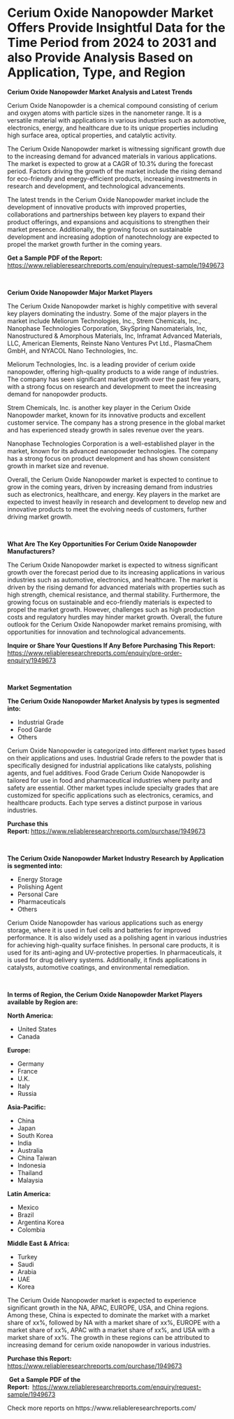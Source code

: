 <p><h1>Cerium Oxide Nanopowder Market Offers Provide Insightful Data for the Time Period from 2024 to 2031 and also Provide Analysis Based on Application, Type, and Region</h1></p><p><strong>Cerium Oxide Nanopowder Market Analysis and Latest Trends</strong></p>
<p><p>Cerium Oxide Nanopowder is a chemical compound consisting of cerium and oxygen atoms with particle sizes in the nanometer range. It is a versatile material with applications in various industries such as automotive, electronics, energy, and healthcare due to its unique properties including high surface area, optical properties, and catalytic activity.</p><p>The Cerium Oxide Nanopowder market is witnessing significant growth due to the increasing demand for advanced materials in various applications. The market is expected to grow at a CAGR of 10.3% during the forecast period. Factors driving the growth of the market include the rising demand for eco-friendly and energy-efficient products, increasing investments in research and development, and technological advancements.</p><p>The latest trends in the Cerium Oxide Nanopowder market include the development of innovative products with improved properties, collaborations and partnerships between key players to expand their product offerings, and expansions and acquisitions to strengthen their market presence. Additionally, the growing focus on sustainable development and increasing adoption of nanotechnology are expected to propel the market growth further in the coming years.</p></p>
<p><strong>Get a Sample PDF of the Report:&nbsp;</strong> <a href="https://www.reliableresearchreports.com/enquiry/request-sample/1949673">https://www.reliableresearchreports.com/enquiry/request-sample/1949673</a></p>
<p>&nbsp;</p>
<p><strong>Cerium Oxide Nanopowder Major Market Players</strong></p>
<p><p>The Cerium Oxide Nanopowder market is highly competitive with several key players dominating the industry. Some of the major players in the market include Meliorum Technologies, Inc., Strem Chemicals, Inc., Nanophase Technologies Corporation, SkySpring Nanomaterials, Inc, Nanostructured & Amorphous Materials, Inc, Inframat Advanced Materials, LLC, American Elements, Reinste Nano Ventures Pvt Ltd., PlasmaChem GmbH, and NYACOL Nano Technologies, Inc.</p><p>Meliorum Technologies, Inc. is a leading provider of cerium oxide nanopowder, offering high-quality products to a wide range of industries. The company has seen significant market growth over the past few years, with a strong focus on research and development to meet the increasing demand for nanopowder products.</p><p>Strem Chemicals, Inc. is another key player in the Cerium Oxide Nanopowder market, known for its innovative products and excellent customer service. The company has a strong presence in the global market and has experienced steady growth in sales revenue over the years.</p><p>Nanophase Technologies Corporation is a well-established player in the market, known for its advanced nanopowder technologies. The company has a strong focus on product development and has shown consistent growth in market size and revenue.</p><p>Overall, the Cerium Oxide Nanopowder market is expected to continue to grow in the coming years, driven by increasing demand from industries such as electronics, healthcare, and energy. Key players in the market are expected to invest heavily in research and development to develop new and innovative products to meet the evolving needs of customers, further driving market growth.</p></p>
<p>&nbsp;</p>
<p><strong>What Are The Key Opportunities For Cerium Oxide Nanopowder Manufacturers?</strong></p>
<p><p>The Cerium Oxide Nanopowder market is expected to witness significant growth over the forecast period due to its increasing applications in various industries such as automotive, electronics, and healthcare. The market is driven by the rising demand for advanced materials with properties such as high strength, chemical resistance, and thermal stability. Furthermore, the growing focus on sustainable and eco-friendly materials is expected to propel the market growth. However, challenges such as high production costs and regulatory hurdles may hinder market growth. Overall, the future outlook for the Cerium Oxide Nanopowder market remains promising, with opportunities for innovation and technological advancements.</p></p>
<p><strong>Inquire or Share Your Questions If Any Before Purchasing This Report:</strong> <a href="https://www.reliableresearchreports.com/enquiry/pre-order-enquiry/1949673">https://www.reliableresearchreports.com/enquiry/pre-order-enquiry/1949673</a></p>
<p>&nbsp;</p>
<p><strong>Market Segmentation</strong></p>
<p><strong>The Cerium Oxide Nanopowder Market Analysis by types is segmented into:</strong></p>
<p><ul><li>Industrial Grade</li><li>Food Garde</li><li>Others</li></ul></p>
<p><p>Cerium Oxide Nanopowder is categorized into different market types based on their applications and uses. Industrial Grade refers to the powder that is specifically designed for industrial applications like catalysts, polishing agents, and fuel additives. Food Grade Cerium Oxide Nanopowder is tailored for use in food and pharmaceutical industries where purity and safety are essential. Other market types include specialty grades that are customized for specific applications such as electronics, ceramics, and healthcare products. Each type serves a distinct purpose in various industries.</p></p>
<p><strong>Purchase this Report:&nbsp;</strong><a href="https://www.reliableresearchreports.com/purchase/1949673">https://www.reliableresearchreports.com/purchase/1949673</a></p>
<p>&nbsp;</p>
<p><strong>The Cerium Oxide Nanopowder Market Industry Research by Application is segmented into:</strong></p>
<p><ul><li>Energy Storage</li><li>Polishing Agent</li><li>Personal Care</li><li>Pharmaceuticals</li><li>Others</li></ul></p>
<p><p>Cerium Oxide Nanopowder has various applications such as energy storage, where it is used in fuel cells and batteries for improved performance. It is also widely used as a polishing agent in various industries for achieving high-quality surface finishes. In personal care products, it is used for its anti-aging and UV-protective properties. In pharmaceuticals, it is used for drug delivery systems. Additionally, it finds applications in catalysts, automotive coatings, and environmental remediation.</p></p>
<p>&nbsp;</p>
<p><strong>In terms of Region, the Cerium Oxide Nanopowder Market Players available by Region are:</strong></p>
<p>
    <p> <strong> North America: </strong>
        <ul>
            <li>United States</li>
            <li>Canada</li>
        </ul>
        </p> 
    <p> <strong> Europe: </strong>
        <ul>
            <li>Germany</li>
            <li>France</li>
            <li>U.K.</li>
            <li>Italy</li>
            <li>Russia</li>
        </ul>
        </p> 
    <p> <strong> Asia-Pacific: </strong>
        <ul>
            <li>China</li>
            <li>Japan</li>
            <li>South Korea</li>
            <li>India</li>
            <li>Australia</li>
            <li>China Taiwan</li>
            <li>Indonesia</li>
            <li>Thailand</li>
            <li>Malaysia</li>
        </ul>
        </p> 
    <p> <strong> Latin America: </strong>
        <ul>
            <li>Mexico</li>
            <li>Brazil</li>
            <li>Argentina Korea</li>
            <li>Colombia</li>
        </ul>
        </p> 
    <p> <strong> Middle East & Africa: </strong>
        <ul>
            <li>Turkey</li>
            <li>Saudi</li>
            <li>Arabia</li>
            <li>UAE</li>
            <li>Korea</li>
        </ul>
    </p>
    </p>
<p><p>The Cerium Oxide Nanopowder market is expected to experience significant growth in the NA, APAC, EUROPE, USA, and China regions. Among these, China is expected to dominate the market with a market share of xx%, followed by NA with a market share of xx%, EUROPE with a market share of xx%, APAC with a market share of xx%, and USA with a market share of xx%. The growth in these regions can be attributed to increasing demand for cerium oxide nanopowder in various industries.</p></p>
<p><strong>Purchase this Report: </strong><a href="https://www.reliableresearchreports.com/purchase/1949673">https://www.reliableresearchreports.com/purchase/1949673</a></p>
<p>&nbsp;<strong>Get a Sample PDF of the Report:&nbsp;&nbsp;</strong><a href="https://www.reliableresearchreports.com/enquiry/request-sample/1949673">https://www.reliableresearchreports.com/enquiry/request-sample/1949673</a></p>
<p><strong></strong></p>
<p>Check more reports on https://www.reliableresearchreports.com/</p>
